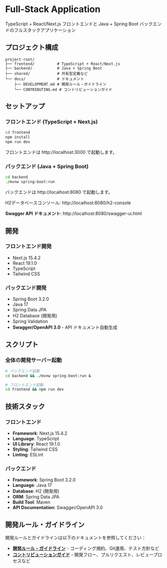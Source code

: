 # Full-Stack Application

TypeScript + React/Next.js フロントエンドと Java + Spring Boot バックエンドのフルスタックアプリケーション

## プロジェクト構成

```
project-root/
├── frontend/          # TypeScript + React/Next.js
├── backend/           # Java + Spring Boot
├── shared/            # 共有型定義など
└── docs/              # ドキュメント
    ├── DEVELOPMENT.md # 開発ルール・ガイドライン
    └── CONTRIBUTING.md # コントリビューションガイド
```

## セットアップ

### フロントエンド (TypeScript + Next.js)

```bash
cd frontend
npm install
npm run dev
```

フロントエンドは http://localhost:3000 で起動します。

### バックエンド (Java + Spring Boot)

```bash
cd backend
./mvnw spring-boot:run
```

バックエンドは http://localhost:8080 で起動します。

H2データベースコンソール: http://localhost:8080/h2-console

**Swagger API ドキュメント**: http://localhost:8080/swagger-ui.html

## 開発

### フロントエンド開発

- Next.js 15.4.2
- React 19.1.0
- TypeScript
- Tailwind CSS

### バックエンド開発

- Spring Boot 3.2.0
- Java 17
- Spring Data JPA
- H2 Database (開発用)
- Spring Validation
- **Swagger/OpenAPI 3.0** - API ドキュメント自動生成

## スクリプト

### 全体の開発サーバー起動

```bash
# バックエンド起動
cd backend && ./mvnw spring-boot:run &

# フロントエンド起動
cd frontend && npm run dev
```

## 技術スタック

### フロントエンド
- **Framework**: Next.js 15.4.2
- **Language**: TypeScript
- **UI Library**: React 19.1.0
- **Styling**: Tailwind CSS
- **Linting**: ESLint

### バックエンド
- **Framework**: Spring Boot 3.2.0
- **Language**: Java 17
- **Database**: H2 (開発用)
- **ORM**: Spring Data JPA
- **Build Tool**: Maven
- **API Documentation**: Swagger/OpenAPI 3.0

## 開発ルール・ガイドライン

開発ルールとガイドラインは以下のドキュメントを参照してください：

- **[開発ルール・ガイドライン](docs/DEVELOPMENT.md)** - コーディング規約、Git運用、テスト方針など
- **[コントリビューションガイド](docs/CONTRIBUTING.md)** - 開発フロー、プルリクエスト、レビュープロセスなど

